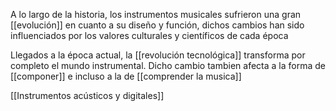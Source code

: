 A lo largo de la historia, los instrumentos musicales sufrieron una gran [[evolución]] en cuanto a su diseño y función, dichos cambios han sido influenciados por los valores culturales y científicos de cada época

Llegados a la época actual, la [[revolución tecnológica]] transforma por completo el mundo instrumental. Dicho cambio tambien afecta a la forma de [[componer]] e incluso a la de [[comprender la musica]]


[[Instrumentos acústicos y digitales]]